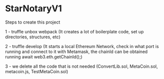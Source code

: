 # StarNotaryV1

Steps to create this project

1 - truffle unbox webpack (It creates a lot of boilerplate code, set up directories, structures, etc)

2 - truffle develop (It starts a local Ethereum Network, check in what port is running and connect to it with Metamask, the chainId can be obtained running await web3.eth.getChainId();)


3 - we delete all the code that is not needed (ConvertLib.sol, MetaCoin.sol, metacoin.js, TestMetaCoin.sol)


